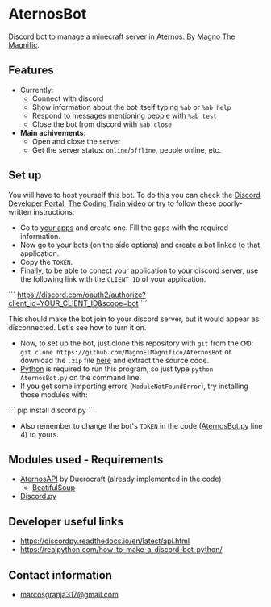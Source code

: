 # AternosBot
[Discord](https://discord.com) bot to manage a minecraft server in [Aternos](https://aternos.org).
By [Magno The Magnific](https://github.com/MagnoElMagnifico "me lol").

## Features
+ Currently:
  - Connect with discord
  - Show information about the bot itself typing `%ab` or `%ab help`
  - Respond to messages mentioning people with `%ab test`
  - Close the bot from discord with `%ab close`
+ **Main achivements**:
  - Open and close the server
  - Get the server status: `online`/`offline`, people online, etc.

## Set up
You will have to host yourself this bot. To do this you can check the [Discord Developer Portal](https://discord.com/developers/docs/intro), [The Coding Train video](https://www.youtube.com/watch?v=ibtXXoMxaho&t) or try to follow these poorly-written instructions:

+ Go to [your apps](https://discord.com/developers/applications) and create one. Fill the gaps with the required information.
+ Now go to your bots (on the side options) and create a bot linked to that application.
+ Copy the `TOKEN`.
+ Finally, to be able to conect your application to your discord server, use the following link with the `CLIENT ID` of your application.

´´´
https://discord.com/oauth2/authorize?client_id=YOUR_CLIENT_ID&scope=bot
´´´

This should make the bot join to your discord server, but it would appear as disconnected. Let's see how to turn it on.

+ Now, to set up the bot, just clone this repository with `git` from the `CMD`: `git clone https://github.com/MagnoElMagnifico/AternosBot` or download the `.zip` file [here](https://github.com/MagnoElMagnifico/AternosBot/archive/main.zip) and extract the source code.
+ [Python](https://www.python.org/downloads/) is required to run this program, so just type `python AternosBot.py` on the command line.
+ If you get some importing errors (`ModuleNotFoundError`), try installing those modules with:

´´´
pip install discord.py
´´´

+ Also remember to change the bot's `TOKEN` in the code ([AternosBot.py](AternosBot.py) line 4) to yours.

## Modules used - Requirements
+ [AternosAPI](https://github.com/Duerocraft/AternosAPI) by Duerocraft (already implemented in the code)
  - [BeatifulSoup](https://crummy.com/software/BeautifulSoup/)
+ [Discord.py](https://pypi.org/project/discord.py/)

## Developer useful links
+ https://discordpy.readthedocs.io/en/latest/api.html
+ https://realpython.com/how-to-make-a-discord-bot-python/

## Contact information
+ marcosgranja317@gmail.com
